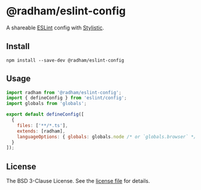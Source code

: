 @radham/eslint-config
=====================

A shareable [ESLint](https://eslint.org/) config with [Stylistic](https://eslint.style/).

Install
-------

```shell
npm install --save-dev @radham/eslint-config
```

Usage
-----

```javascript
import radham from '@radham/eslint-config';
import { defineConfig } from 'eslint/config';
import globals from 'globals';

export default defineConfig([
  {
    files: ['**/*.ts'],
    extends: [radham],
    languageOptions: { globals: globals.node /* or `globals.browser` */ }
  }
]);
```

License
-------

The BSD 3-Clause License. See the [license file](LICENSE) for details.
